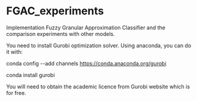 # FGAC_experiments
Implementation Fuzzy Granular Approximation Classifier and the comparison experiments with other models.

You need to install Gurobi optimization solver. Using anaconda, you can do it with:

conda config --add channels https://conda.anaconda.org/gurobi

conda install gurobi

You will need to obtain the academic licence from Gurobi website which is for free. 

